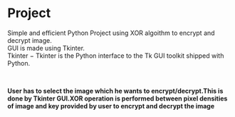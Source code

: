 # Project


Simple and efficient Python Project using XOR algoithm to encrypt and decrypt image.
<br/>
GUI is made using Tkinter.
<br/>
Tkinter − Tkinter is the Python interface to the Tk GUI toolkit shipped with Python.

<br/>

**User has to select the image which he wants to encrypt/decrypt.This is done by Tkinter GUI.XOR operation is performed between  pixel densities of image and key provided by user to encrypt and decrypt the image**
